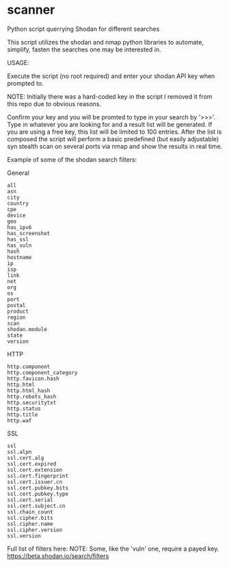 # scanner
Python script querrying Shodan for different searches


This script utilizes the shodan and nmap python libraries to automate, simplify, fasten 
the searches one may be interested in.

USAGE:

Execute the script (no root required) and enter your shodan API key when prompted to.

NOTE: Initially there was a hard-coded key in the script I removed it from this repo
due to obvious reasons.

Confirm your key and you will be promted to type in your search by '>>>'.
Type in whatever you are looking for and a result list will be generated.
If you are using a free key, this list will be limited to 100 entries. After the list
is composed the script will perform a basic predefined (but easily adjustable) syn 
stealth scan on several ports via nmap and show the results in real time.

Example of some of the shodan search filters:


General

    all
    asn
    city
    country
    cpe
    device
    geo
    has_ipv6
    has_screenshot
    has_ssl
    has_vuln
    hash
    hostname
    ip
    isp
    link
    net
    org
    os
    port
    postal
    product
    region
    scan
    shodan.module
    state
    version


HTTP

    http.component
    http.component_category
    http.favicon.hash
    http.html
    http.html_hash
    http.robots_hash
    http.securitytxt
    http.status
    http.title
    http.waf



SSL

    ssl
    ssl.alpn
    ssl.cert.alg
    ssl.cert.expired
    ssl.cert.extension
    ssl.cert.fingerprint
    ssl.cert.issuer.cn
    ssl.cert.pubkey.bits
    ssl.cert.pubkey.type
    ssl.cert.serial
    ssl.cert.subject.cn
    ssl.chain_count
    ssl.cipher.bits
    ssl.cipher.name
    ssl.cipher.version
    ssl.version

Full list of filters here: 
NOTE: Some, like the 'vuln' one, require a payed key.
https://beta.shodan.io/search/filters

